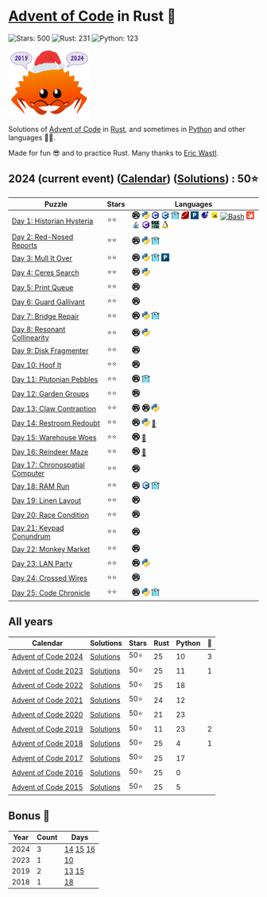 # [Advent of Code](https://adventofcode.com) in Rust 🦀

![Stars: 500](https://img.shields.io/badge/Stars-500⭐-blue)
![Rust: 231](https://img.shields.io/badge/Rust-231-cyan?logo=Rust)
![Python: 123](https://img.shields.io/badge/Python-123-cyan?logo=Python)

<img src="./scripts/assets/christmas_ferris_2015_2024.png" alt="Christmas Ferris" width="164" />

Solutions of [Advent of Code](https://adventofcode.com/) in [Rust](https://www.rust-lang.org), and sometimes in [Python](https://www.python.org/) and other languages 🎄✨.

Made for fun 😎 and to practice Rust. Many thanks to [Eric Wastl](https://twitter.com/ericwastl).

## 2024 (current event) ([Calendar](https://adventofcode.com/2024)) ([Solutions](2024/)) : 50⭐

Puzzle                                                                 | Stars | Languages
---------------------------------------------------------------------- | ----- | -----------
[Day 1: Historian Hysteria](https://adventofcode.com/2024/day/1)       | ⭐⭐  | [![Rust](./scripts/assets/rust.png)](./2024/day1/day1.rs) [![Python](./scripts/assets/python.png)](./2024/day1/day1.py) [![C](./scripts/assets/c.png)](./2024/day1/day1.c) [![C++](./scripts/assets/cpp.png)](./2024/day1/day1.cpp) [![Go](./scripts/assets/go.png)](./2024/day1/day1.go) [![Ruby](./scripts/assets/ruby.png)](./2024/day1/day1.rb) [![Perl](./scripts/assets/perl.png)](./2024/day1/day1.pl) [![Lua](./scripts/assets/lua.png)](./2024/day1/day1.lua) [![JS](./scripts/assets/javascript.png)](./2024/day1/day1.js) [![Bash](./scripts/assets/bash.png)](./2024/day1/day1.sh) [![Swift](./scripts/assets/swift.png)](./2024/day1/day1.swift) [![Java](./scripts/assets/java.png)](./2024/day1/day1.java) [![C#](./scripts/assets/csharp.png)](./2024/day1/day1.cs) [![SQLite](./scripts/assets/sqlite.png)](./2024/day1/day1.sql) [![Linux Kernel](./scripts/assets/kernel.png)](./2024/day1/day1.kernel)
[Day 2: Red-Nosed Reports](https://adventofcode.com/2024/day/2)        | ⭐⭐  | [![Rust](./scripts/assets/rust.png)](./2024/day2/day2.rs) [![Python](./scripts/assets/python.png)](./2024/day2/day2.py) [![Go](./scripts/assets/go.png)](./2024/day2/day2.go)
[Day 3: Mull It Over](https://adventofcode.com/2024/day/3)             | ⭐⭐  | [![Rust](./scripts/assets/rust.png)](./2024/day3/day3.rs) [![Python](./scripts/assets/python.png)](./2024/day3/day3.py) [![Go](./scripts/assets/go.png)](./2024/day3/day3.go) [![Perl](./scripts/assets/perl.png)](./2024/day3/day3.pl)
[Day 4: Ceres Search](https://adventofcode.com/2024/day/4)             | ⭐⭐  | [![Rust](./scripts/assets/rust.png)](./2024/day4/day4.rs) [![Python](./scripts/assets/python.png)](./2024/day4/day4.py)
[Day 5: Print Queue](https://adventofcode.com/2024/day/5)              | ⭐⭐  | [![Rust](./scripts/assets/rust.png)](./2024/day5/day5.rs)
[Day 6: Guard Gallivant](https://adventofcode.com/2024/day/6)          | ⭐⭐  | [![Rust](./scripts/assets/rust.png)](./2024/day6/day6.rs)
[Day 7: Bridge Repair](https://adventofcode.com/2024/day/7)            | ⭐⭐  | [![Rust](./scripts/assets/rust.png)](./2024/day7/day7.rs) [![Python](./scripts/assets/python.png)](./2024/day7/day7.py) [![Go](./scripts/assets/go.png)](./2024/day7/day7.go)
[Day 8: Resonant Collinearity](https://adventofcode.com/2024/day/8)    | ⭐⭐  | [![Rust](./scripts/assets/rust.png)](./2024/day8/day8.rs) [![Python](./scripts/assets/python.png)](./2024/day8/day8.py)
[Day 9: Disk Fragmenter](https://adventofcode.com/2024/day/9)          | ⭐⭐  | [![Rust](./scripts/assets/rust.png)](./2024/day9/day9.rs)
[Day 10: Hoof It](https://adventofcode.com/2024/day/10)                | ⭐⭐  | [![Rust](./scripts/assets/rust.png)](./2024/day10/day10.rs)
[Day 11: Plutonian Pebbles](https://adventofcode.com/2024/day/11)      | ⭐⭐  | [![Rust](./scripts/assets/rust.png)](./2024/day11/day11.rs) [![Go](./scripts/assets/go.png)](./2024/day11/day11.go)
[Day 12: Garden Groups](https://adventofcode.com/2024/day/12)          | ⭐⭐  | [![Rust](./scripts/assets/rust.png)](./2024/day12/day12.rs)
[Day 13: Claw Contraption](https://adventofcode.com/2024/day/13)       | ⭐⭐  | [![Rust](./scripts/assets/rust.png)](./2024/day13/day13.rs) [![Rust](./scripts/assets/rust.png)](./2024/day13_z3/day13.rs) [![Python](./scripts/assets/python.png)](./2024/day13_z3/day13.py)
[Day 14: Restroom Redoubt](https://adventofcode.com/2024/day/14)       | ⭐⭐  | [![Rust](./scripts/assets/rust.png)](./2024/day14/day14.rs) [![Python](./scripts/assets/python.png)](./2024/day14/day14.py) [🎁](./2024/day14/README.md)
[Day 15: Warehouse Woes](https://adventofcode.com/2024/day/15)         | ⭐⭐  | [![Rust](./scripts/assets/rust.png)](./2024/day15/day15.rs) [🎁](./2024/day15/README.md)
[Day 16: Reindeer Maze](https://adventofcode.com/2024/day/16)          | ⭐⭐  | [![Rust](./scripts/assets/rust.png)](./2024/day16/day16.rs) [🎁](./2024/day16/README.md)
[Day 17: Chronospatial Computer](https://adventofcode.com/2024/day/17) | ⭐⭐  | [![Rust](./scripts/assets/rust.png)](./2024/day17/day17.rs)
[Day 18: RAM Run](https://adventofcode.com/2024/day/18)                | ⭐⭐  | [![Rust](./scripts/assets/rust.png)](./2024/day18/day18.rs) [![C++](./scripts/assets/cpp.png)](./2024/day18/day18.cpp) [![Go](./scripts/assets/go.png)](./2024/day18/day18.go)
[Day 19: Linen Layout](https://adventofcode.com/2024/day/19)           | ⭐⭐  | [![Rust](./scripts/assets/rust.png)](./2024/day19/day19.rs)
[Day 20: Race Condition](https://adventofcode.com/2024/day/20)         | ⭐⭐  | [![Rust](./scripts/assets/rust.png)](./2024/day20/day20.rs)
[Day 21: Keypad Conundrum](https://adventofcode.com/2024/day/21)       | ⭐⭐  | [![Rust](./scripts/assets/rust.png)](./2024/day21/day21.rs)
[Day 22: Monkey Market](https://adventofcode.com/2024/day/22)          | ⭐⭐  | [![Rust](./scripts/assets/rust.png)](./2024/day22/day22.rs)
[Day 23: LAN Party](https://adventofcode.com/2024/day/23)              | ⭐⭐  | [![Rust](./scripts/assets/rust.png)](./2024/day23/day23.rs) [![Python](./scripts/assets/python.png)](./2024/day23/day23.py)
[Day 24: Crossed Wires](https://adventofcode.com/2024/day/24)          | ⭐⭐  | [![Rust](./scripts/assets/rust.png)](./2024/day24/day24.rs)
[Day 25: Code Chronicle](https://adventofcode.com/2024/day/25)         | ⭐⭐  | [![Rust](./scripts/assets/rust.png)](./2024/day25/day25.rs) [![Python](./scripts/assets/python.png)](./2024/day25/day25.py) [![Go](./scripts/assets/go.png)](./2024/day25/day25.go)

## All years

Calendar | Solutions | Stars | Rust | Python | 🎁
-------- | --------- | ----- | ---- | ------ | --
[Advent of Code 2024](https://adventofcode.com/2024) | [Solutions](2024/README.md) |  50⭐ |  25 |  10 |   3
[Advent of Code 2023](https://adventofcode.com/2023) | [Solutions](2023/README.md) |  50⭐ |  25 |  11 |   1
[Advent of Code 2022](https://adventofcode.com/2022) | [Solutions](2022/README.md) |  50⭐ |  25 |  18 |    
[Advent of Code 2021](https://adventofcode.com/2021) | [Solutions](2021/README.md) |  50⭐ |  24 |  12 |    
[Advent of Code 2020](https://adventofcode.com/2020) | [Solutions](2020/README.md) |  50⭐ |  21 |  23 |    
[Advent of Code 2019](https://adventofcode.com/2019) | [Solutions](2019/README.md) |  50⭐ |  11 |  23 |   2
[Advent of Code 2018](https://adventofcode.com/2018) | [Solutions](2018/README.md) |  50⭐ |  25 |   4 |   1
[Advent of Code 2017](https://adventofcode.com/2017) | [Solutions](2017/README.md) |  50⭐ |  25 |  17 |    
[Advent of Code 2016](https://adventofcode.com/2016) | [Solutions](2016/README.md) |  50⭐ |  25 |   0 |    
[Advent of Code 2015](https://adventofcode.com/2015) | [Solutions](2015/README.md) |  50⭐ |  25 |   5 |    

## Bonus 🎁

Year | Count | Days
---- | ----- | --------------------
2024 |     3 | [14](2024/day14/README.md) [15](2024/day15/README.md) [16](2024/day16/README.md)
2023 |     1 | [10](2023/day10/README.md)
2019 |     2 | [13](2019/day13/README.md) [15](2019/day15/README.md)
2018 |     1 | [18](2018/day18/README.md)

